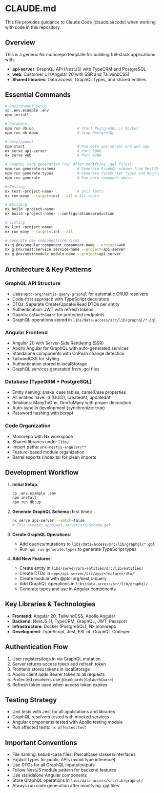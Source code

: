 # CLAUDE.md

This file provides guidance to Claude Code (claude.ai/code) when working with code in this repository.

## Overview

This is a generic Nx monorepo template for building full-stack applications with:
- **api-server**: GraphQL API (NestJS) with TypeORM and PostgreSQL
- **web**: Customer UI (Angular 20 with SSR and TailwindCSS)
- **Shared libraries**: Data access, GraphQL types, and shared entities

## Essential Commands

```bash
# Environment setup
cp .env.example .env
npm install

# Database
npm run db:up                    # Start PostgreSQL in Docker
npm run db:down                  # Stop PostgreSQL

# Development
npm start                        # Run both api-server and web app
nx serve api-server              # Port 3000
nx serve web                     # Port 4200

# GraphQL code generation (run after modifying .gql files)
npm run generate:schema          # Generate GraphQL schema from NestJS
npm run generate:types           # Generate TypeScript types and Angular services
npm run generate                 # Run both commands above

# Testing
nx test <project-name>           # Unit tests
nx run-many --target=test --all # All tests

# Building
nx build <project-name>
nx build <project-name> --configuration=production

# Linting
nx lint <project-name>
nx run-many --target=lint --all

# Generate new components/services
nx g @nx/angular:component component-name --project=web
nx g @nx/nest:service service-name --project=api-server
nx g @nx/nest:module module-name --project=api-server
```

## Architecture & Key Patterns

### GraphQL API Structure
- Uses `@ptc-org/nestjs-query-graphql` for automatic CRUD resolvers
- Code-first approach with TypeScript decorators
- DTOs: Separate Create/Update/Read DTOs per entity
- Authentication: JWT with refresh tokens
- Guards: `GqlAuthGuard` for protected endpoints
- GraphQL operations stored in `libs/data-access/src/lib/graphql/*.gql`

### Angular Frontend
- Angular 20 with Server-Side Rendering (SSR)
- Apollo Angular for GraphQL with auto-generated services
- Standalone components with OnPush change detection
- TailwindCSS for styling
- Authentication stored in localStorage
- GraphQL services generated from .gql files

### Database (TypeORM + PostgreSQL)
- Entity naming: snake_case tables, camelCase properties
- All entities have: id (UUID), createdAt, updatedAt
- Relations: ManyToOne, OneToMany with proper decorators
- Auto-sync in development (synchronize: true)
- Password hashing with bcrypt

### Code Organization
- Monorepo with Nx workspace
- Shared libraries under `libs/`
- Import paths: `@nx-nestjs-angular/**`
- Feature-based module organization
- Barrel exports (index.ts) for clean imports

## Development Workflow

1. **Initial Setup**:
   ```bash
   cp .env.example .env
   npm install
   npm run db:up
   ```

2. **Generate GraphQL Schema** (first time):
   ```bash
   nx serve api-server --watch=false
   # This creates apps/api-server/src/schema.gql
   ```

3. **Create GraphQL Operations**:
   - Add queries/mutations to `libs/data-access/src/lib/graphql/*.gql`
   - Run `npm run generate:types` to generate TypeScript types

4. **Add New Features**:
   - Create entity in `libs/server/orm-entities/src/lib/entities/`
   - Create DTOs in `apps/api-server/src/app/<feature>/dto/`
   - Create module with @ptc-org/nestjs-query
   - Add GraphQL operations in `libs/data-access/src/lib/graphql/`
   - Generate types and use in Angular components

## Key Libraries & Technologies
- **Frontend**: Angular 20, TailwindCSS, Apollo Angular
- **Backend**: NestJS 11, TypeORM, GraphQL, JWT, Passport
- **Infrastructure**: Docker (PostgreSQL), Nx monorepo
- **Development**: TypeScript, Jest, ESLint, GraphQL Codegen

## Authentication Flow
1. User registers/logs in via GraphQL mutation
2. Server returns access token and refresh token
3. Frontend stores tokens in localStorage
4. Apollo client adds Bearer token to all requests
5. Protected resolvers use `@UseGuards(GqlAuthGuard)`
6. Refresh token used when access token expires

## Testing Strategy
- Unit tests with Jest for all applications and libraries
- GraphQL resolvers tested with mocked services
- Angular components tested with Apollo testing module
- Run affected tests: `nx affected:test`

## Important Conventions
- File naming: kebab-case files, PascalCase classes/interfaces
- Explicit types for public APIs (avoid type inference)
- Use DTOs for all GraphQL inputs/outputs
- Follow NestJS module pattern for backend features
- Use standalone Angular components
- Store GraphQL operations in `libs/data-access/src/lib/graphql/`
- Always run code generation after modifying .gql files